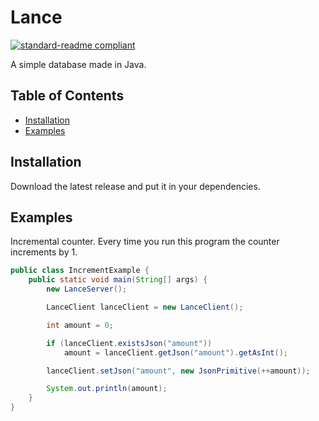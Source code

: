 # Lance

[![standard-readme compliant](https://img.shields.io/badge/readme%20style-standard-brightgreen.svg?style=flat-square)](https://github.com/RichardLitt/standard-readme)

A simple database made in Java.

## Table of Contents

- [Installation](#installation)
- [Examples](#examples)

## Installation

Download the latest release and put it in your dependencies.

## Examples

Incremental counter. Every time you run this program the counter increments by 1.

```java
public class IncrementExample {
	public static void main(String[] args) {
		new LanceServer();

		LanceClient lanceClient = new LanceClient();

		int amount = 0;

		if (lanceClient.existsJson("amount"))
			amount = lanceClient.getJson("amount").getAsInt();

		lanceClient.setJson("amount", new JsonPrimitive(++amount));

		System.out.println(amount);
	}
}
```
